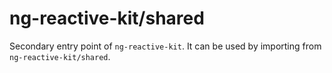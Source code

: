 # ng-reactive-kit/shared

Secondary entry point of `ng-reactive-kit`. It can be used by importing from `ng-reactive-kit/shared`.
